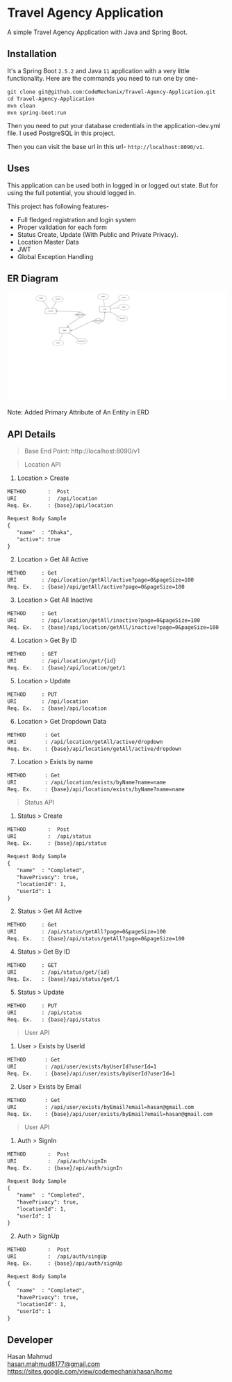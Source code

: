 # Travel Agency Application

A simple Travel Agency Application with Java and Spring Boot.

## Installation

It's a Spring Boot `2.5.2` and Java `11` application with a very little functionality. Here are the commands you need to run one by one-

```
git clone git@github.com:CodeMechanix/Travel-Agency-Application.git
cd Travel-Agency-Application
mvn clean
mvn spring-boot:run
```

Then you need to put your database credentials in the application-dev.yml file. I used PostgreSQL in this project. 

Then you can visit the base url in this url- `http://localhost:8090/v1`. 

## Uses

This application can be used both in logged in or logged out state. But for using the full potential, you should logged in.

This project has following features-

- Full fledged registration and login system
- Proper validation for each form
- Status Create, Update (With Public and Private Privacy).
- Location Master Data
- JWT 
- Global Exception Handling

## ER Diagram

![ER Diagram](https://github.com/CodeMechanix/Travel-Agency-Application/blob/master/erd/ER_Diagram.png)

Note: Added Primary Attribute of An Entity in ERD

## API Details

> Base End Point: http://localhost:8090/v1

> Location API

1. Location > Create
```text
METHOD       :  Post
URI          :  /api/location
Req. Ex.     : {base}/api/location
```
```text
Request Body Sample
{
   "name"  : "Dhaka",
   "active": true
}
```

2. Location > Get All Active
```text
METHOD     : Get
URI        : /api/location/getAll/active?page=0&pageSize=100
Req. Ex.   : {base}/api/getAll/active?page=0&pageSize=100
```
3. Location > Get All Inactive
```text
METHOD     : Get
URI        : /api/location/getAll/inactive?page=0&pageSize=100
Req. Ex.   : {base}/api/location/getAll/inactive?page=0&pageSize=100
```
4. Location > Get By ID
```text
METHOD     : GET
URI        : /api/location/get/{id}
Req. Ex.   : {base}/api/location/get/1
```
5. Location > Update
```text
METHOD     : PUT
URI        : /api/location
Req. Ex.   : {base}/api/location
```
6. Location > Get Dropdown Data
```text
METHOD      : Get
URI         : /api/location/getAll/active/dropdown
Req. Ex.    : {base}/api/location/getAll/active/dropdown
```
7. Location > Exists by name
```text
METHOD      : Get
URI         : /api/location/exists/byName?name=name
Req. Ex.    : {base}/api/location/exists/byName?name=name
```

> Status API

1. Status > Create
```text
METHOD       :  Post
URI          :  /api/status
Req. Ex.     : {base}/api/status
```
```text
Request Body Sample
{
   "name"  : "Completed",
   "havePrivacy": true,
   "locationId": 1,
   "userId": 1
}
```

2. Status > Get All Active
```text
METHOD     : Get
URI        : /api/status/getAll?page=0&pageSize=100
Req. Ex.   : {base}/api/status/getAll?page=0&pageSize=100
```

4. Status > Get By ID
```text
METHOD     : GET
URI        : /api/status/get/{id}
Req. Ex.   : {base}/api/status/get/1
```

5. Status > Update
```text
METHOD     : PUT
URI        : /api/status
Req. Ex.   : {base}/api/status
```

> User API

1. User > Exists by UserId
```text
METHOD      : Get
URI         : /api/user/exists/byUserId?userId=1
Req. Ex.    : {base}/api/user/exists/byUserId?userId=1
``` 

2. User > Exists by Email
```text
METHOD      : Get
URI         : /api/user/exists/byEmail?email=hasan@gmail.com
Req. Ex.    : {base}/api/user/exists/byEmail?email=hasan@gmail.com
``` 

> User API

1. Auth > SignIn

```text
METHOD       :  Post
URI          :  /api/auth/signIn
Req. Ex.     : {base}/api/auth/signIn
```
```text
Request Body Sample
{
   "name"  : "Completed",
   "havePrivacy": true,
   "locationId": 1,
   "userId": 1
}
```

2. Auth > SignUp

```text
METHOD       :  Post
URI          :  /api/auth/singUp
Req. Ex.     : {base}/api/auth/signUp
```

```text
Request Body Sample
{
   "name"  : "Completed",
   "havePrivacy": true,
   "locationId": 1,
   "userId": 1
}
```


## Developer

Hasan Mahmud<br>
hasan.mahmud8177@gmail.com<br>
<https://sites.google.com/view/codemechanixhasan/home>